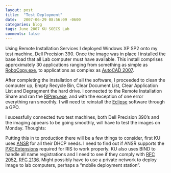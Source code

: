 ```yaml
---
layout: post
title:  "Test Deployment"
date:   2007-06-29 08:56:09 -0600
categories: blog
tags: June 2007 KU SOECS Lab
comments: false
---
```

Using Remote Installation Services I deployed Windows XP SP2 onto my test machine, Dell Precision 390. Once the image was in place I installed the base load that all Lab computer must have available. This install comprises approximately 30 applications ranging from something as simple as [RoboCopy.exe](http://www.microsoft.com/downloads/details.aspx?FamilyID=9d467a69-57ff-4ae7-96ee-b18c4790cffd&DisplayLang=en), to applications as complex as [AutoCAD 2007](http://usa.autodesk.com/adsk/servlet/home?siteID=123112&id=129446).

After completing the installation of all the software, I proceeded to clean the computer up, Empty Recycle Bin, Clear Document List, Clear Application List and Degragment the hard drive. I connected to the Remote Installation Share and ran the [RIPrep.exe](http://technet2.microsoft.com/WindowsServer/en/library/a6e23f3c-c982-49b4-940d-bd0fd54cd4201033.mspx?mfr=true), and with the exception of one error everything ran smoothly. I will need to reinstall the [Eclipse](http://www.eclipse.org/) software through a GPO.

I sucessfully connected two test machines, both Dell Precision 390’s and the imaging appears to be going smoothly, will have to test the images on Monday.
Thoughts:

Putting this in to production there will be a few things to consider, first KU uses [ANSR](http://sourceforge.net/projects/ansr) for all their DHCP needs. I need to find out if ANSR supports the [PXE Extensions](http://www.3com.com/other/pdfs/infra/corpinfo/en_US/pxe.pdf) required for RIS to work properly. KU also uses BIND to handle all name registrations and I need to see if they comply with [RFC 2052](http://www.ietf.org/rfc/rfc2025.txt), [RFC 2136](http://www.ietf.org/rfc/rfc2136.txt). Might possibly have to use a private network to deploy image to lab computers, perhaps a “mobile deployment station”.
